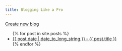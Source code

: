```yaml
---
title: Blogging Like a Pro
---
```

<p><a href=https://github.com/kaihendry/kaihendry.github.io/new/master/_posts">Create new blog</a></p>

<ul>
  {% for post in site.posts %}
    <li>
      <a href="{{ post.url }}">{{ post.date | date_to_long_string }} &dash; {{ post.title }}</a>
    </li>
  {% endfor %}
</ul>
